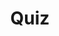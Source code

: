 ---
title: "Quiz"
passing_percentage: 70
layout: "test"
type: "test"
questions:
  - id: "q1"
    text: "What is the primary platform mentioned for collaborative design and operation of cloud native infrastructure?"
    type: "single-answer"
    marks: 2
    options:
      - id: "a"
        text: "Kubernetes"
      - id: "b"
        text: "Meshery"
        is_correct: true
      - id: "c"
        text: "Istio"
  - id: "q2"
    text: "Which advanced concepts were covered in this Istio service mesh course? (Select all that apply)"
    type: "multiple-answers"
    marks: 2
    options:
      - id: "a"
        text: "Service security capabilities and access control"
        is_correct: true
      - id: "b"
        text: "WebAssembly filters and intelligent data planes"
        is_correct: true
      - id: "c"
        text: "Observability and telemetry"
        is_correct: true
  - id: "q3"
    text: "What type of platform is Meshery described as?" 
    type: "short_answer" 
    marks: 2
    correct_answer: "self-service engineering platform" 
---